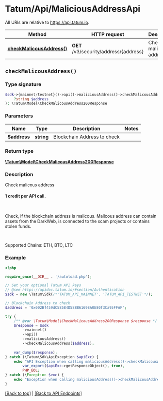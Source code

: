 # Tatum/Api/MaliciousAddressApi

All URIs are relative to https://api.tatum.io.

Method | HTTP request | Description
------------- | ------------- | -------------
[**checkMalicousAddress()**](#checkmalicousaddress) | **GET** /v3/security/address/{address} | Check malicous address


## `checkMalicousAddress()`

### Type signature

```php
$sdk->{mainnet/testnet}()->api()->maliciousAddress()->checkMalicousAddress(
    ?string $address
): \Tatum\Model\CheckMalicousAddress200Response
```

### Parameters

Name | Type | Description  | Notes
------------- | ------------- | ------------- | -------------
 **$address** | **string**| Blockchain Address to check |

### Return type

[**\Tatum\Model\CheckMalicousAddress200Response**](../Model/CheckMalicousAddress200Response.md)

### Description

Check malicous address

<h4>1 credit per API call.</h4><br/> <p>Check, if the blockchain address is malicous. Malicous address can contain assets from the DarkWeb, is connected to the scam projects or contains stolen funds.</p><br/> <p>Supported Chains: ETH, BTC, LTC</p>

### Example

```php
<?php

require_once(__DIR__ . '/autoload.php');

// Set your optional Tatum API keys
// @see https://apidoc.tatum.io/#section/Authentication
$sdk = new \Tatum\Sdk(/*'TATUM_API_MAINNET', 'TATUM_API_TESTNET'*/);

// Blockchain Address to check
$address = '0x002Bf459dC58584D58886169EA0E80f3Ca95FFAF';

try {
    /** @var \Tatum\Model\CheckMalicousAddress200Response $response */
    $response = $sdk
        ->mainnet()
        ->api()
        ->maliciousAddress()
        ->checkMalicousAddress($address);
    
    var_dump($response);
} catch (\Tatum\Sdk\ApiException $apiExc) {
    echo "API Exception when calling maliciousAddress()->checkMalicousAddress(): ",
        var_export($apiExc->getResponseObject(), true),
        PHP_EOL;
} catch (\Exception $exc) {
    echo "Exception when calling maliciousAddress()->checkMalicousAddress(): " . $exc->getMessage() . PHP_EOL;
}
```

[[Back to top]](#) | [[Back to API Endpoints]](../index.md#api-endpoints)

